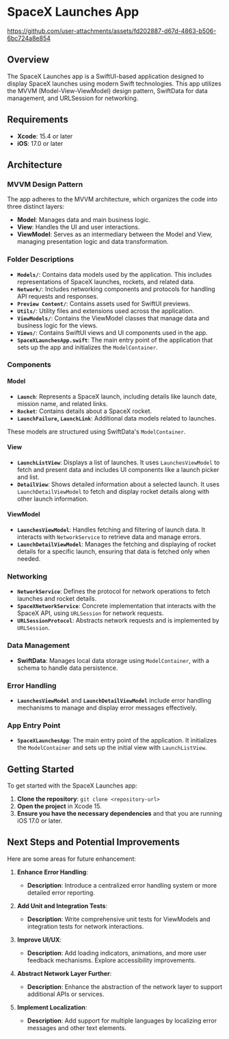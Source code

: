 # SpaceX Launches App

https://github.com/user-attachments/assets/fd202887-d67d-4863-b506-6bc724a8e854

## Overview

The SpaceX Launches app is a SwiftUI-based application designed to display SpaceX launches using modern Swift technologies. This app utilizes the MVVM (Model-View-ViewModel) design pattern, SwiftData for data management, and URLSession for networking.

## Requirements

- **Xcode**: 15.4 or later
- **iOS**: 17.0 or later

## Architecture

### MVVM Design Pattern

The app adheres to the MVVM architecture, which organizes the code into three distinct layers:

- **Model**: Manages data and main business logic.
- **View**: Handles the UI and user interactions.
- **ViewModel**: Serves as an intermediary between the Model and View, managing presentation logic and data transformation.

### Folder Descriptions

- **`Models/`**: Contains data models used by the application. This includes representations of SpaceX launches, rockets, and related data.
- **`Network/`**: Includes networking components and protocols for handling API requests and responses.
- **`Preview Content/`**: Contains assets used for SwiftUI previews.
- **`Utils/`**: Utility files and extensions used across the application.
- **`ViewModels/`**: Contains the ViewModel classes that manage data and business logic for the views.
- **`Views/`**: Contains SwiftUI views and UI components used in the app.
- **`SpaceXLaunchesApp.swift`**: The main entry point of the application that sets up the app and initializes the `ModelContainer`.

### Components

#### Model

- **`Launch`**: Represents a SpaceX launch, including details like launch date, mission name, and related links.
- **`Rocket`**: Contains details about a SpaceX rocket.
- **`LaunchFailure`, `LaunchLink`**: Additional data models related to launches.

These models are structured using SwiftData's `ModelContainer`.

#### View

- **`LaunchListView`**: Displays a list of launches. It uses `LaunchesViewModel` to fetch and present data and includes UI components like a launch picker and list.
- **`DetailView`**: Shows detailed information about a selected launch. It uses `LaunchDetailViewModel` to fetch and display rocket details along with other launch information.

#### ViewModel

- **`LaunchesViewModel`**: Handles fetching and filtering of launch data. It interacts with `NetworkService` to retrieve data and manage errors.
- **`LaunchDetailViewModel`**: Manages the fetching and displaying of rocket details for a specific launch, ensuring that data is fetched only when needed.

### Networking

- **`NetworkService`**: Defines the protocol for network operations to fetch launches and rocket details.
- **`SpaceXNetworkService`**: Concrete implementation that interacts with the SpaceX API, using `URLSession` for network requests.
- **`URLSessionProtocol`**: Abstracts network requests and is implemented by `URLSession`.

### Data Management

- **SwiftData**: Manages local data storage using `ModelContainer`, with a schema to handle data persistence.

### Error Handling

- **`LaunchesViewModel`** and **`LaunchDetailViewModel`** include error handling mechanisms to manage and display error messages effectively.

### App Entry Point

- **`SpaceXLaunchesApp`**: The main entry point of the application. It initializes the `ModelContainer` and sets up the initial view with `LaunchListView`.

## Getting Started

To get started with the SpaceX Launches app:

1. **Clone the repository**: `git clone <repository-url>`
2. **Open the project** in Xcode 15.
3. **Ensure you have the necessary dependencies** and that you are running iOS 17.0 or later.


## Next Steps and Potential Improvements

Here are some areas for future enhancement:

1. **Enhance Error Handling**:
   - **Description**: Introduce a centralized error handling system or more detailed error reporting.

2. **Add Unit and Integration Tests**:
   - **Description**: Write comprehensive unit tests for ViewModels and integration tests for network interactions.

3. **Improve UI/UX**:
   - **Description**: Add loading indicators, animations, and more user feedback mechanisms. Explore accessibility improvements.

4. **Abstract Network Layer Further**:
   - **Description**: Enhance the abstraction of the network layer to support additional APIs or services.

5. **Implement Localization**:
   - **Description**: Add support for multiple languages by localizing error messages and other text elements.



